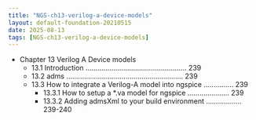 ```yaml
---
title: "NGS-ch13-verilog-a-device-models"
layout: default-foundation-20210515
date: 2025-08-13
tags: [NGS-ch13-verilog-a-device-models]
---
```


- Chapter 13 Verilog A Device models  
  - 13.1 Introduction ................................................... 239  
  - 13.2 adms ........................................................... 239  
  - 13.3 How to integrate a Verilog-A model into ngspice ............... 239  
    - 13.3.1 How to setup a *.va model for ngspice ..................... 239  
    - 13.3.2 Adding admsXml to your build environment .................. 239-240
